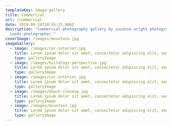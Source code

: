 ```yaml
---
templateKey: image-gallery
title: Commercial
url: /commercial
date: 2019-04-14T10:55:23.886Z
description: "Commercial photography gallery by suzanne wright photographer,
  Leeds photographer "
coverImage: /images/mountain.jpg
imageGallery:
  - image: /images/car-interior.jpg
    title: Lorem ipsum dolor sit amet, consectetur adipiscing elit, sed do ei
    type: galleryImage
  - image: /images/buildings-perspective.jpg
    title: Lorem ipsum dolor sit amet, consectetur adipiscing elit, sed do ei
    type: galleryImage
  - image: /images/car-interior.jpg
    title: Lorem ipsum dolor sit amet, consectetur adipiscing elit, sed do ei
    type: galleryImage
  - image: /images/beach-closeup.jpg
    title: Lorem ipsum dolor sit amet, consectetur adipiscing elit, sed do ei
    type: galleryImage
  - image: /images/mountain.jpg
    title: Lorem ipsum dolor sit amet, consectetur adipiscing elit, sed do ei
    type: galleryImage
---
```

